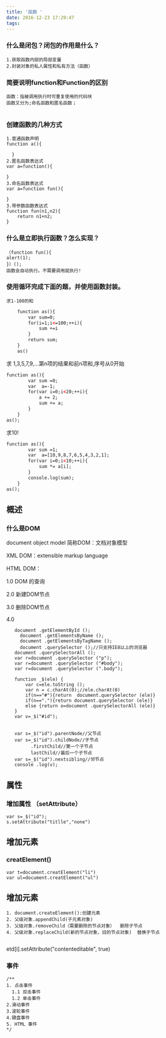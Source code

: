 ```yaml
---
title: '函数 '
date: 2016-12-23 17:29:47
tags:
---
```


### 什么是闭包？闭包的作用是什么？
```brsh
1.获取函数内部的局部变量
2.封装对象的私人属性和私有方法（函数）
```
### 简要说明function和Function的区别
```brsh
函数：指被调用执行时可重复使用的代码块
函数又分为;命名函数和匿名函数；


```
### 创建函数的几种方式
```brsh
1.普通函数声明
function a(){

  }
2.匿名函数表达式
var a=function(){

}
3.命名函数表达式
var a=function fun(){

}
3.带参数函数表达式
function fun(n1,n2){
    return n1+n2;
}
```
### 什么是立即执行函数？怎么实现？
```brsh
（function fun(){
alert(1);
}）();
函数会自动执行。不需要调用就执行!
```

### 使用循环完成下面的题，并使用函数封装。
    求1-100的和
```html
    function as(){
        var sum=0;
        for(i=1;i<=100;++i){
            sum +=i
        }
        return sum;
    }
    as()
```
求 1,3,5,7,9,...第n项的结果和前n项和,序号从0开始
```html
function as(){
        var sum =0;
        var  a=-1;
        for(var i=0;i<20;++i){
            a += 2;
            sum += a;
        }
    }
as();
```
求10!

```html
function as(){
        var sum =1;
        var  a=[10,9,8,7,6,5,4,3,2,1];
        for(var i=0;i<10;++i){
            sum *= a[i];
        }
        console.log(sum);
    }
as();
```
<!--more-->
## 概述
###  什么是DOM
document object model 简称DOM：文档对象模型

XML DOM：extensible markup  language

HTML DOM：

 1.0   DOM 的查询

 2.0   新建DOM节点

 3.0   删除DOM节点

 4.0
 ~~~
    document .getElementById ();
      document .getElementsByName ();
      document .getElementsByTagName ();
      document .querySelector ();//只支持IE8以上的浏览器
    document .querySelectorAll ();
    var r=document .querySelector ("p");
    var r=document .querySelector ("#body");
    var r=document .querySelector (".body");

    function _$(ele) {
        var c=ele.toString ();
        var n = c.charAt(0);//ele.charAt(0)
        if(n=="#"){return  document.querySelector (ele)}
        if(n=="."){return document.querySelector (ele)}
        else {return o=document .querySelectorAll (ele)}
    }
    var v=_$("#id");


    var s=_$("id").parentNode//父节点
    var s=_$("id").childNode//子节点
          .firstChild//第一个子节点
          lastChild//最后一个子节点
    var s=_$("id").nextsibling//邻节点
    console .log(v);

 ~~~

<!--more-->
## 属性
### 增加属性 （setAttribute）
~~~
var s=_$("id");
s.setAttribute("titlle","none")
~~~

## 增加元素
### creatElement()
~~~
var t=document.creatElement("li")
var ul=document.creatElement("ul")
~~~
## 增加元素
~~~
1. document.createElement():创建元素
2. 父级对象.appendChild(子元素对象)
3. 父级对象.removeChild（需要删除的节点对象）  删除子节点
4. 父级对象.replaceChild(新的节点对象，旧的节点对象)  替换子节点
~~~


~~~

~~~
etd[i].setAttribute("contenteditable", true)

### 事件
~~~
/**
1. 点击事件
  1.1 双击事件
  1.2 单击事件
2.滑动事件
3.滚轮事件
4.键盘事件
5. HTML 事件
*/

~~~

~~~


~~~